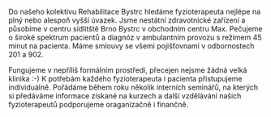 Do našeho kolektivu Rehabilitace Bystrc hledáme fyzioterapeuta nejlépe na plný nebo alespoň vyšší úvazek. Jsme nestátní zdravotnické zařízení a působíme v centru sídlitště Brno Bystrc v obchodním centru Max. Pečujeme o široké spektrum pacientů a diagnóz v ambulantním provozu s režimem 45 minut na pacienta. Máme smlouvy se všemi pojišťovnami v odbornostech 201 a 902.

Fungujeme v nepříliš formálním prostředí, přecejen nejsme žádná velká klinika :-) K potřebám každého fyzioterapeuta i pacienta přistupujeme individuálně. Pořádáme během roku několik interních seminářů, na kterých si předáváme informace získané na kurzech a další vzdělávání našich fyzioterapeutů podporujeme oraganizačně i finančně.
